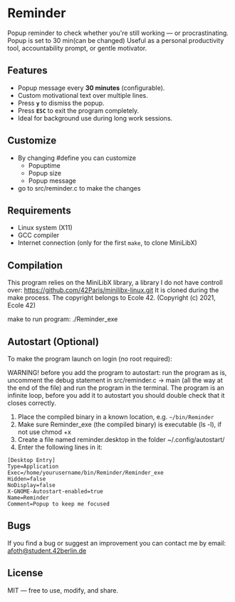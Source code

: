 # Reminder
Popup reminder to check whether you're still working — or procrastinating. Popup is set to 30 min(can be changed)  Useful as a personal productivity tool, accountability prompt, or gentle motivator.

Features
-----------
- Popup message every **30 minutes** (configurable).
- Custom motivational text over multiple lines.
- Press **`y`** to dismiss the popup.
- Press **`ESC`** to exit the program completely.
- Ideal for background use during long work sessions.

Customize
---------------
- By changing #define you can customize
    - Popuptime
    - Popup size
    - Popup message
- go to src/reminder.c to make the changes

Requirements
---------------
- Linux system (X11)
- GCC compiler
- Internet connection (only for the first `make`, to clone MiniLibX)

Compilation
--------------
This program relies on the MiniLibX library, a library I do not have controll over:
https://github.com/42Paris/minilibx-linux.git
It is cloned during the make process. The copyright belongs to Ecole 42.
(Copyright (c) 2021, Ecole 42)

make
to run program: ./Reminder_exe

Autostart (Optional)
-----------------------
To make the program launch on login (no root required):

WARNING!
before you add the program to autostart:
run the program as is, uncomment the debug statement in src/reminder.c -> main (all the way at the end of the file)
and run the program in the terminal. The program is an infinite loop, before you add it to autostart you should double check that
it closes correctly.

1. Place the compiled binary in a known location, e.g. `~/bin/Reminder`
2. Make sure Reminder_exe (the compiled binary) is executable (ls -l), if not use chmod +x
3. Create a file named reminder.desktop in the folder ~/.config/autostart/
4. Enter the following lines in it:

```
[Desktop Entry]
Type=Application
Exec=/home/yourusername/bin/Reminder/Reminder_exe
Hidden=false
NoDisplay=false
X-GNOME-Autostart-enabled=true
Name=Reminder
Comment=Popup to keep me focused
```

Bugs
----------
If you find a bug or suggest an improvement you can contact me by email:
afoth@student.42berlin.de

License
----------
MIT — free to use, modify, and share.
